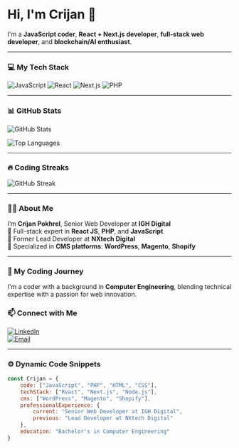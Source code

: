 # Hi, I'm Crijan 👋

I'm a **JavaScript coder**, **React + Next.js developer**, **full-stack web developer**, and **blockchain/AI enthusiast**.

---

### 💻 My Tech Stack
<p>
  <img src="https://img.shields.io/badge/JavaScript-F7DF1E?style=for-the-badge&logo=javascript&logoColor=black" alt="JavaScript"/>
  <img src="https://img.shields.io/badge/React-61DAFB?style=for-the-badge&logo=react&logoColor=black" alt="React"/>
  <img src="https://img.shields.io/badge/Next.js-000000?style=for-the-badge&logo=next.js&logoColor=white" alt="Next.js"/>
  <img src="https://img.shields.io/badge/PHP-777BB4?style=for-the-badge&logo=php&logoColor=white" alt="PHP"/>
</p>

---

### 📊 GitHub Stats

![GitHub Stats](https://github-readme-stats.vercel.app/api?username=crizanp&show_icons=true&theme=radical&count_private=true)

![Top Languages](https://github-readme-stats.vercel.app/api/top-langs/?username=crizanp&layout=compact&theme=radical&langs_count=6)

---

### 🔥 Coding Streaks

![GitHub Streak](https://github-readme-streak-stats.herokuapp.com/?user=crizanp&theme=radical)

---

### 👨‍💻 About Me
I’m **Crijan Pokhrel**, Senior Web Developer at **IGH Digital**  
🔹 Full-stack expert in **React JS**, **PHP**, and **JavaScript**  
🔹 Former Lead Developer at **NXtech Digital**  
🔹 Specialized in **CMS platforms**: **WordPress**, **Magento**, **Shopify**

---

### 🚀 My Coding Journey
I'm a coder with a background in **Computer Engineering**, blending technical expertise with a passion for web innovation.  

### 📫 Connect with Me
[![LinkedIn](https://img.shields.io/badge/LinkedIn-0A66C2?style=for-the-badge&logo=linkedin&logoColor=white)](https://linkedin.com/in/srijanpokhrel)  
[![Email](https://img.shields.io/badge/Email-8B0000?style=for-the-badge&logo=gmail&logoColor=white)](mailto:your-email@example.com)

---

### ⚙️ Dynamic Code Snippets
```js
const Crijan = {
    code: ["JavaScript", "PHP", "HTML", "CSS"],
    techStack: ["React", "Next.js", "Node.js"],
    cms: ["WordPress", "Magento", "Shopify"],
    professionalExperience: {
        current: "Senior Web Developer at IGH Digital",
        previous: "Lead Developer at NXtech Digital"
    },
    education: "Bachelor's in Computer Engineering"
}
